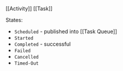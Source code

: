 [[Activity]] [[Task]]

States:
- `Scheduled` - published into [[Task Queue]]
- `Started`
- `Completed` - successful
- `Failed`
- `Cancelled`
- `Timed-Out`



